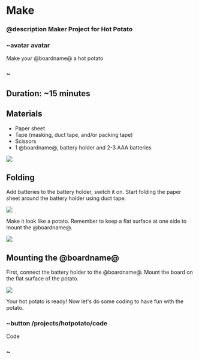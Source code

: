 # Make

### @description Maker Project for Hot Potato

### ~avatar avatar

Make your @boardname@ a hot potato

### ~

## Duration: ~15 minutes

## Materials
* Paper sheet
* Tape (masking, duct tape, and/or packing tape)
* Scissors
* 1 @boardname@, battery holder and 2-3 AAA batteries

![](/static/cp/projects/hotpotato/step1.jpeg)

## Folding

Add batteries to the battery holder, switch it on. Start folding the paper sheet around the battery holder using duct tape. 

![](/static/cp/projects/hotpotato/step2.jpeg)

Make it look like a potato. Remember to keep a flat surface at one side to mount the @boardname@.

![](/static/cp/projects/hotpotato/step3.jpeg)


## Mounting the @boardname@

First, connect the battery holder to the @boardname@. Mount the board on the flat surface of the potato.

![](/static/cp/projects/hotpotato/laststep.jpeg)


Your hot potato is ready! Now let's do some coding to have fun with the potato.

### ~button /projects/hotpotato/code

Code

### ~
